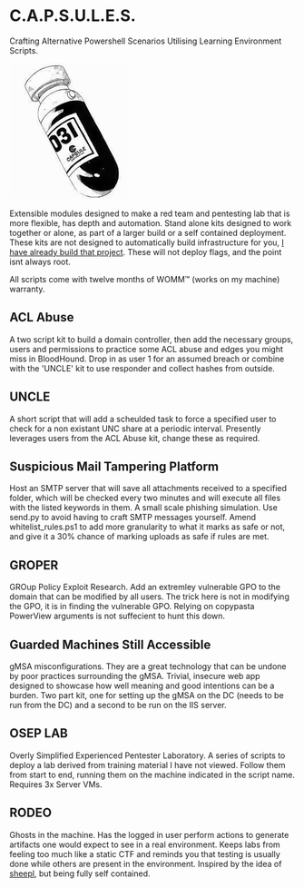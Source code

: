 # C.A.P.S.U.L.E.S.
Crafting Alternative Powershell Scenarios Utilising Learning Environment Scripts.

![capsules](https://raw.githubusercontent.com/onecloudemoji/onecloudemoji.github.io/master/assets/images/CAPSULES.jpg)

Extensible modules designed to make a red team and pentesting lab that is more flexible, has depth and automation. Stand alone kits designed to work together or alone, as part of a larger build or a self contained deployment. These kits are not designed to automatically build infrastructure for you, [I have already build that project](https://github.com/onecloudemoji/ADLAB). These will not deploy flags, and the point isnt always root.

All scripts come with twelve months of WOMM&trade; (works on my machine) warranty.


## ACL Abuse
A two script kit to build a domain controller, then add the necessary groups, users and permissions to practice some ACL abuse and edges you might miss in BloodHound. Drop in as user 1 for an assumed breach or combine with the 'UNCLE' kit to use responder and collect hashes from outside.

## UNCLE
A short script that will add a scheulded task to force a specified user to check for a non existant UNC share at a periodic interval. Presently leverages users from the ACL Abuse kit, change these as required.

## Suspicious Mail Tampering Platform
Host an SMTP server that will save all attachments received to a specified folder, which will be checked every two minutes and will execute all files with the listed keywords in them. A small scale phishing simulation. Use send.py to avoid having to craft SMTP messages yourself. Amend whitelist_rules.ps1 to add more granularity to what it marks as safe or not, and give it a 30% chance of marking uploads as safe if rules are met.  

## GROPER
GROup Policy Exploit Research.
Add an extremley vulnerable GPO to the domain that can be modified by all users. The trick here is not in modifying the GPO, it is in finding the vulnerable GPO. Relying on copypasta PowerView arguments is not suffecient to hunt this down.

## Guarded Machines Still Accessible
gMSA misconfigurations. They are a great technology that can be undone by poor practices surrounding the gMSA. Trivial, insecure web app designed to showcase how well meaning and good intentions can be a burden. Two part kit, one for setting up the gMSA on the DC (needs to be run from the DC) and a second to be run on the IIS server.

## OSEP LAB
Overly Simplified Experienced Pentester Laboratory.
A series of scripts to deploy a lab derived from training material I have not viewed. Follow them from start to end, running them on the machine indicated in the script name. Requires 3x Server VMs.

## RODEO
Ghosts in the machine. Has the logged in user perform actions to generate artifacts one would expect to see in a real environment. Keeps labs from feeling too much like a static CTF and reminds you that testing is usually done while others are present in the environment. Inspired by the idea of [sheepl](https://github.com/lorentzenman/sheepl), but being fully self contained.
